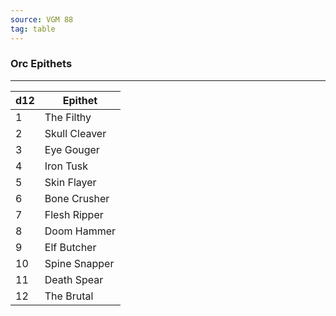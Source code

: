 ```yaml
---
source: VGM 88
tag: table
---
```


### Orc Epithets
---
|d12|Epithet|
|----|------------|
|1|The Filthy|
|2|Skull Cleaver|
|3|Eye Gouger|
|4|Iron Tusk|
|5|Skin Flayer|
|6|Bone Crusher|
|7|Flesh Ripper|
|8|Doom Hammer|
|9|Elf Butcher|
|10|Spine Snapper|
|11|Death Spear|
|12|The Brutal|
